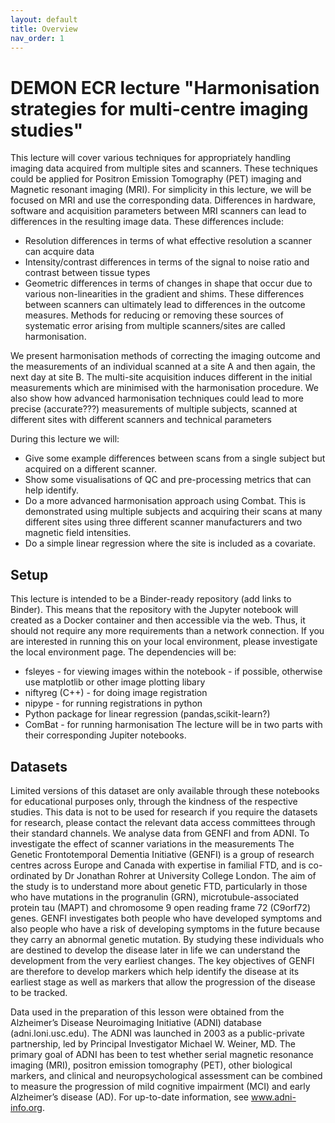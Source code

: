 ```yaml
---
layout: default
title: Overview
nav_order: 1
---
```


# DEMON ECR lecture "Harmonisation strategies for multi-centre imaging studies"
This lecture will cover various techniques for appropriately handling imaging data acquired from multiple sites and scanners. These techniques could be applied for Positron Emission Tomography (PET) imaging and Magnetic resonant imaging (MRI). For simplicity in this lecture, we will be focused on MRI and use the corresponding data.
   Differences in hardware, software and acquisition parameters between MRI scanners can lead to differences in the resulting image data. These differences include:
*	Resolution differences in terms of what effective resolution a scanner can acquire data
*	Intensity/contrast differences in terms of the signal to noise ratio and contrast between tissue types
*	Geometric differences in terms of changes in shape that occur due to various non-linearities in the gradient and shims.
These differences between scanners can ultimately lead to differences in the outcome measures. Methods for reducing or removing these sources of systematic error arising from multiple scanners/sites are called harmonisation. 

We present harmonisation methods of correcting the imaging outcome and the measurements of an individual scanned at a site A and then again, the next day at site B. The multi-site acquisition induces different in the initial measurements which are minimised with the harmonisation procedure. 
We also show how advanced harmonisation techniques could lead to more precise (accurate???) measurements of multiple subjects, scanned at different sites with different scanners and technical parameters  


During this lecture we will:  
*	 Give some example differences between scans from a single subject but acquired on a different scanner.
*	 Show some visualisations of QC and pre-processing metrics that can help identify.
*	 Do a more advanced harmonisation approach using Combat. This is demonstrated using multiple subjects and acquiring their scans at many different sites using three different scanner manufacturers and two magnetic field intensities.
*	Do a simple linear regression where the site is included as a covariate.

## Setup
This lecture is intended to be a Binder-ready repository (add links to Binder). This means that the repository with the Jupyter notebook will created as a Docker container and then accessible via the web. Thus, it should not require any more requirements than a network connection.
If you are interested in running this on your local environment, please investigate the local environment page. The dependencies will be:
* fsleyes - for viewing images within the notebook - if possible, otherwise use matplotlib or other image plotting libary
*	niftyreg (C++) - for doing image registration
*	nipype - for running registrations in python
*	Python package for linear regression (pandas,scikit-learn?)
*	ComBat - for running harmonisation
The lecture will be in two parts with their corresponding Jupiter notebooks.

## Datasets
Limited versions of this dataset are only available through these notebooks for educational purposes only, through the kindness of the respective studies. This data is not to be used for research if you require the datasets for research, please contact the relevant data access committees through their standard channels. 
We analyse data from GENFI and from ADNI. To investigate the effect of scanner variations in the measurements
The Genetic Frontotemporal Dementia Initiative (GENFI) is a group of research centres across Europe and Canada with expertise in familial FTD, and is co-ordinated by Dr Jonathan Rohrer at University College London.
The aim of the study is to understand more about genetic FTD, particularly in those who have mutations in the progranulin (GRN), microtubule-associated protein tau (MAPT) and chromosome 9 open reading frame 72 (C9orf72) genes.
GENFI investigates both people who have developed symptoms and also people who have a risk of developing symptoms in the future because they carry an abnormal genetic mutation. By studying these individuals who are destined to develop the disease later in life we can understand the development from the very earliest changes. The key objectives of GENFI are therefore to develop markers which help identify the disease at its earliest stage as well as markers that allow the progression of the disease to be tracked.

Data used in the preparation of this lesson were obtained from the Alzheimer’s Disease Neuroimaging Initiative (ADNI) database (adni.loni.usc.edu). The ADNI was launched in 2003 as a public-private partnership, led by Principal Investigator Michael W. Weiner, MD. The primary goal of ADNI has been to test whether serial magnetic resonance imaging (MRI), positron emission tomography (PET), other biological markers, and clinical and neuropsychological assessment can be combined to measure the progression of mild cognitive impairment (MCI) and early Alzheimer’s disease (AD). For up-to-date information, see www.adni-info.org.









